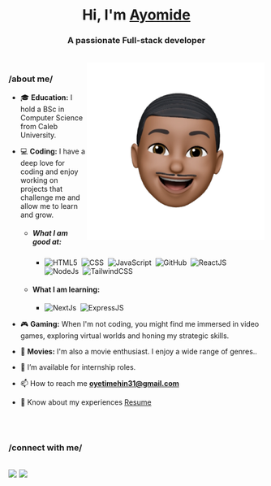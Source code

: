 <!-- ### Hi there 👋 -->

<!--
**Ayomide0123/Ayomide0123** is a ✨ _special_ ✨ repository because its `README.md` (this file) appears on your GitHub profile.

Here are some ideas to get you started:

- 🔭 I’m currently working on ...
- 🌱 I’m currently learning ...
- 👯 I’m looking to collaborate on ...
- 🤔 I’m looking for help with ...
- 💬 Ask me about ...
- 📫 How to reach me: ...
- 😄 Pronouns: ...
- ⚡ Fun fact: ...
-->

<h1 align="center">Hi, I'm <a href="https://ayomideoyetimehin.netlify.app/" target="blank">Ayomide</a></h1>
<h3 align="center">A passionate Full-stack developer</h3>
<br/>

<img align="right" top="500" height="auto" width="350" alt="GIF" src="./avatar.webp">

<h3>/about me/</h3>

- 🎓 **Education:** I hold a BSc in Computer Science from Caleb University.

- 💻 **Coding:** I have a deep love for coding and enjoy working on projects that challenge me and allow me to learn and grow.
  - <h5>What I am good at:</h5>
   
    - ![HTML5](https://img.shields.io/badge/HTML5-E34F26?style=for-the-badge&logo=html5&logoColor=white)&nbsp;
      ![CSS](https://img.shields.io/badge/CSS3-1572B6?style=for-the-badge&logo=css3&logoColor=white)&nbsp;
      ![JavaScript](https://img.shields.io/badge/JavaScript-323330?style=for-the-badge&logo=javascript&logoColor=F7DF1E)&nbsp;
      ![GitHub](https://img.shields.io/badge/GitHub-100000?style=for-the-badge&logo=github&logoColor=white)&nbsp;
      ![ReactJS](https://img.shields.io/badge/React-20232A?style=for-the-badge&logo=react&logoColor=61DAFB)&nbsp;
      ![NodeJs](https://img.shields.io/badge/Node%20js-339933?style=for-the-badge&logo=nodedotjs&logoColor=white)&nbsp;
      ![TailwindCSS](https://img.shields.io/badge/Tailwind_CSS-38B2AC?style=for-the-badge&logo=tailwind-css&logoColor=white)&nbsp;
  
  - <h4>What I am learning:</h4>
  
    - ![NextJs](https://img.shields.io/badge/next%20js-000000?style=for-the-badge&logo=nextdotjs&logoColor=white)&nbsp;
      ![ExpressJS](https://img.shields.io/badge/Express%20js-000000?style=for-the-badge&logo=express&logoColor=white)&nbsp;
      


- 🎮 **Gaming:** When I'm not coding, you might find me immersed in video games, exploring virtual worlds and honing my strategic skills.
  
- 🍿 **Movies:** I'm also a movie enthusiast. I enjoy a wide range of genres..

- 🤝 I’m available for internship roles.

- 📫 How to reach me **oyetimehin31@gmail.com**

- 📄 Know about my experiences <a href="https://drive.google.com/file/d/1-61HdoiafxTqxh5ElRe5AhJ9ZiXWcOhg/view?usp=drive_link" target="blank">Resume</a>
<br/>
<br/>

<h3 align="left" >/connect with me/</h3>

[<img src="https://img.shields.io/badge/linkedin-%230077B5.svg?&style=for-the-badge&logo=linkedin&logoColor=white" />](https://www.linkedin.com/in/ayomide-oyetimehin-6946411b9/) [<img src = "https://img.shields.io/badge/twitter-%2320A1F1.svg?&style=for-the-badge&logo=twitter&logoColor=white">](https://twitter.com/just_ayomide_)
---
<!-- 
Credit: [Oyetimehin Ayomide](https://github.com/Ayomide0123)

Last Edited on: 027/09/2023 -->
